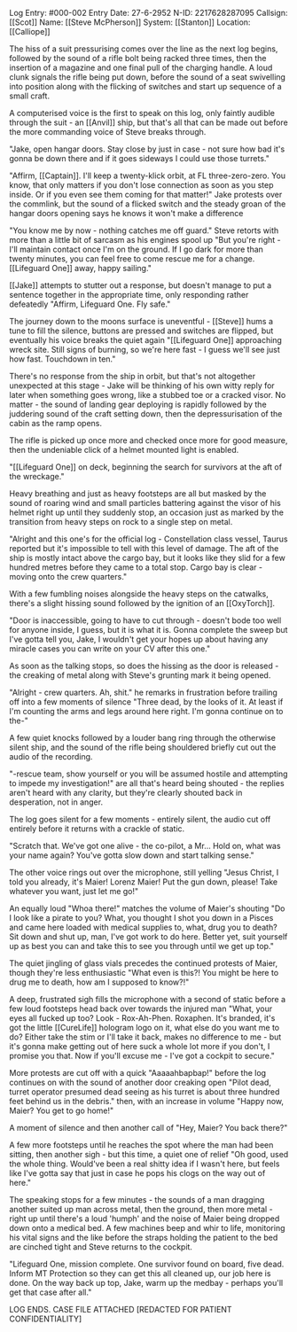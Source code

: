 Log Entry: #000-002
Entry Date: 27-6-2952
N-ID: 2217628287095
Callsign: [[Scot]]
Name: [[Steve McPherson]]
System: [[Stanton]]
Location: [[Calliope]]

  

The hiss of a suit pressurising comes over the line as the next log begins, followed by the sound of a rifle bolt being racked three times, then the insertion of a magazine and one final pull of the charging handle. A loud clunk signals the rifle being put down, before the sound of a seat swivelling into position along with the flicking of switches and start up sequence of a small craft.  

A computerised voice is the first to speak on this log, only faintly audible through the suit - an [[Anvil]] ship, but that's all that can be made out before the more commanding voice of Steve breaks through.

"Jake, open hangar doors. Stay close by just in case - not sure how bad it's gonna be down there and if it goes sideways I could use those turrets."

"Affirm, [[Captain]]. I'll keep a twenty-klick orbit, at FL three-zero-zero. You know, that only matters if you don't lose connection as soon as you step inside. Or if you even see them coming for that matter!" Jake protests over the commlink, but the sound of a flicked switch and the steady groan of the hangar doors opening says he knows it won't make a difference  

"You know me by now - nothing catches me off guard." Steve retorts with more than a little bit of sarcasm as his engines spool up "But you're right - I'll maintain contact once I'm on the ground. If I go dark for more than twenty minutes, you can feel free to come rescue me for a change. [[Lifeguard One]] away, happy sailing."

[[Jake]] attempts to stutter out a response, but doesn't manage to put a sentence together in the appropriate time, only responding rather defeatedly "Affirm, Lifeguard One. Fly safe."

The journey down to the moons surface is uneventful - [[Steve]] hums a tune to fill the silence, buttons are pressed and switches are flipped, but eventually his voice breaks the quiet again "[[Lifeguard One]] approaching wreck site. Still signs of burning, so we're here fast - I guess we'll see just how fast. Touchdown in ten."

There's no response from the ship in orbit, but that's not altogether unexpected at this stage - Jake will be thinking of his own witty reply for later when something goes wrong, like a stubbed toe or a cracked visor. No matter - the sound of landing gear deploying is rapidly followed by the juddering sound of the craft setting down, then the depressurisation of the cabin as the ramp opens.  

The rifle is picked up once more and checked once more for good measure, then the undeniable click of a helmet mounted light is enabled.

"[[Lifeguard One]] on deck, beginning the search for survivors at the aft of the wreckage."

Heavy breathing and just as heavy footsteps are all but masked by the sound of roaring wind and small particles battering against the visor of his helmet right up until they suddenly stop, an occasion just as marked by the transition from heavy steps on rock to a single step on metal.  

"Alright and this one's for the official log - Constellation class vessel, Taurus reported but it's impossible to tell with this level of damage. The aft of the ship is mostly intact above the cargo bay, but it looks like they slid for a few hundred metres before they came to a total stop. Cargo bay is clear - moving onto the crew quarters."

With a few fumbling noises alongside the heavy steps on the catwalks, there's a slight hissing sound followed by the ignition of an [[OxyTorch]].

"Door is inaccessible, going to have to cut through - doesn't bode too well for anyone inside, I guess, but it is what it is. Gonna complete the sweep but I've gotta tell you, Jake, I wouldn't get your hopes up about having any miracle cases you can write on your CV after this one."

As soon as the talking stops, so does the hissing as the door is released - the creaking of metal along with Steve's grunting mark it being opened.

"Alright - crew quarters. Ah, shit." he remarks in frustration before trailing off into a few moments of silence "Three dead, by the looks of it. At least if I'm counting the arms and legs around here right. I'm gonna continue on to the-"  

A few quiet knocks followed by a louder bang ring through the otherwise silent ship, and the sound of the rifle being shouldered briefly cut out the audio of the recording.

"-rescue team, show yourself or you will be assumed hostile and attempting to impede my investigation!" are all that's heard being shouted - the replies aren't heard with any clarity, but they're clearly shouted back in desperation, not in anger.

The log goes silent for a few moments - entirely silent, the audio cut off entirely before it returns with a crackle of static.

"Scratch that. We've got one alive - the co-pilot, a Mr... Hold on, what was your name again? You've gotta slow down and start talking sense."

The other voice rings out over the microphone, still yelling "Jesus Christ, I told you already, it's Maier! Lorenz Maier! Put the gun down, please! Take whatever you want, just let me go!"

An equally loud "Whoa there!" matches the volume of Maier's shouting "Do I look like a pirate to you? What, you thought I shot you down in a Pisces and came here loaded with medical supplies to, what, drug you to death? Sit down and shut up, man, I've got work to do here. Better yet, suit yourself up as best you can and take this to see you through until we get up top."

The quiet jingling of glass vials precedes the continued protests of Maier, though they're less enthusiastic "What even is this?! You might be here to drug me to death, how am I supposed to know?!"  

A deep, frustrated sigh fills the microphone with a second of static before a few loud footsteps head back over towards the injured man "What, your eyes all fucked up too? Look - Rox-Ah-Phen. Roxaphen. It's branded, it's got the little [[CureLife]] hologram logo on it, what else do you want me to do? Either take the stim or I'll take it back, makes no difference to me - but it's gonna make getting out of here suck a whole lot more if you don't, I promise you that. Now if you'll excuse me - I've got a cockpit to secure."

More protests are cut off with a quick "Aaaaahbapbap!" before the log continues on with the sound of another door creaking open "Pilot dead, turret operator presumed dead seeing as his turret is about three hundred feet behind us in the debris." then, with an increase in volume "Happy now, Maier? You get to go home!"

A moment of silence and then another call of "Hey, Maier? You back there?"

A few more footsteps until he reaches the spot where the man had been sitting, then another sigh - but this time, a quiet one of relief "Oh good, used the whole thing. Would've been a real shitty idea if I wasn't here, but feels like I've gotta say that just in case he pops his clogs on the way out of here."

The speaking stops for a few minutes - the sounds of a man dragging another suited up man across metal, then the ground, then more metal - right up until there's a loud 'humph' and the noise of Maier being dropped down onto a medical bed. A few machines beep and whir to life, monitoring his vital signs and the like before the straps holding the patient to the bed are cinched tight and Steve returns to the cockpit.

"Lifeguard One, mission complete. One survivor found on board, five dead. Inform MT Protection so they can get this all cleaned up, our job here is done. On the way back up top, Jake, warm up the medbay - perhaps you'll get that case after all."  

LOG ENDS. CASE FILE ATTACHED [REDACTED FOR PATIENT CONFIDENTIALITY]